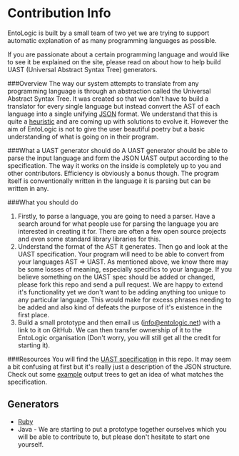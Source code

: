 Contribution Info
=================

EntoLogic is built by a small team of two yet we are trying to support automatic explanation of as many programming languages as possible.

If you are passionate about a certain programming language and would like to see it be explained on the site, please read on about how to help build UAST (Universal Abstract Syntax Tree) generators.


###Overview
The way our system attempts to translate from any programming language is through an abstraction called the Universal Abstract Syntax Tree. It was created so that we don't have to build a translator for every single language but instead convert the AST of each language into a single unifying [JSON](http://www.json.org/) format. We understand that this is quite a [heuristic](https://en.wikipedia.org/wiki/Heuristic_(engineering)) and are coming up with solutions to evolve it. However the aim of EntoLogic is not to give the user beautiful poetry but a basic understanding of what is going on in their program.


###What a UAST generator should do
A UAST generator should be able to parse the input language and form the JSON UAST output according to the specification. The way it works on the inside is completely up to you and other contributors. Efficiency is obviously a bonus though. The program itself is conventionally written in the language it is parsing but can be written in any.


###What you should do
1. Firstly, to parse a language, you are going to need a parser. Have a search around for what people use for parsing the language you are interested in creating it for. There are often a few open source projects and even some standard library libraries for this.
2. Understand the format of the AST it generates. Then go and look at the UAST specification. Your program will need to be able to convert from your languages AST => UAST. As mentioned above, we know there may be some losses of meaning, especially specifics to your language. If you believe something on the UAST spec should be added or changed, please fork this repo and send a pull request. We are happy to extend it's functionality yet we don't want to be adding anything too unique to any particular language. This would make for excess phrases needing to be added and also kind of defeats the purpose of it's existence in the first place.
3. Build a small prototype and then email us (info@entologic.net) with a link to it on GitHub. We can then transfer ownership of it to the EntoLogic organisation (Don't worry, you will still get all the credit for starting it).


###Resources
You will find the [UAST specification](https://github.com/EntoLogic/contribution-info/blob/master/uast_spec.md) in this repo. It may seem a bit confusing at first but it's really just a description of the JSON structure. Check out some [example](https://github.com/EntoLogic/contribution-info/blob/master/examples) output trees to get an idea of what matches the specification.

Generators
----------

* [Ruby](https://github.com/EntoLogic/ruby_uast_gen)
* Java - We are starting to put a prototype together ourselves which you will be able to contribute to, but please don't hesitate to start one yourself.